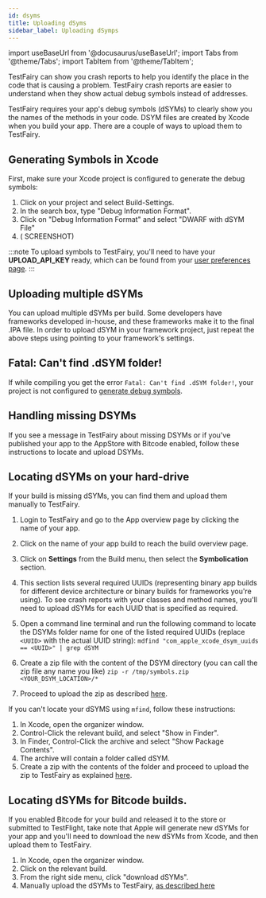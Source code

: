 ```yaml
---
id: dsyms
title: Uploading dSyms
sidebar_label: Uploading dSymps
---
```


import useBaseUrl from '@docusaurus/useBaseUrl';
import Tabs from '@theme/Tabs';
import TabItem from '@theme/TabItem';

TestFairy can show you crash reports to help you identify the place in the code that is causing a problem. TestFairy crash reports are easier to understand when they show actual debug symbols instead of addresses.

TestFairy requires your app's debug symbols (dSYMs) to clearly show you the names of the methods in your code. DSYM files are created by Xcode when you build your app. There are a couple of ways to upload them to TestFairy.

## Generating Symbols in Xcode

First, make sure your Xcode project is configured to generate the debug symbols:

1. Click on your project and select Build-Settings.
2. In the search box, type "Debug Information Format".
3. Click on "Debug Information Format" and select "DWARF with dSYM File"
4. ( SCREENSHOT)


:::note
To upload symbols to TestFairy, you'll need to have your <strong>UPLOAD_API_KEY</strong> ready, which can be found from your [user preferences page](https://app.testfairy.com/settings/api-key/).
:::

## Uploading multiple dSYMs

You can upload multiple dSYMs per build. Some developers have frameworks developed in-house, and these frameworks make it to the final .IPA file. In order to upload dSYM in your framework project, just repeat the above steps using pointing to your framework's settings.

## Fatal: Can't find .dSYM folder!

If while compiling you get the error `Fatal: Can't find .dSYM folder!`, your project is not configured to [generate debug symbols](#generate-symbols).

## Handling missing DSYMs

If you see a message in TestFairy about missing DSYMs or if you've published your app to the AppStore with Bitcode enabled, follow these instructions to locate and upload DSYMs.

## Locating dSYMs on your hard-drive

If your build is missing dSYMs, you can find them and upload them manually to TestFairy.

1. Login to TestFairy and go to the App overview page by clicking the name of your app.
2. Click on the name of your app build to reach the build overview page.
3. Click on  **Settings** from the Build menu, then select the **Symbolication** section.
4. This section lists several required UUIDs (representing binary app builds for different device architecture or binary builds for frameworks you're using). To see crash reports with your classes and method names, you'll need to upload dSYMs for each UUID that is specified as required.
5. Open a command line terminal and run the following command to locate the DSYMs folder name for one of the listed required UUIDs (replace `<UUID>` with the actual UUID string): `mdfind "com_apple_xcode_dsym_uuids == <UUID>" | grep dSYM`
    
6. Create a zip file with the content of the DSYM directory (you can call the zip file any name you like) `zip -r /tmp/symbols.zip <YOUR_DSYM_LOCATION>/*`
7. Proceed to upload the zip as described [here](#upload-symbols).

If you can't locate your dSYMS using `mfind`, follow these instructions:

1. In Xcode, open the organizer window.
2. Control-Click the relevant build, and select "Show in Finder".
3. In Finder, Control-Click the archive and select "Show Package Contents".
4. The archive will contain a folder called dSYM.
5. Create a zip with the contents of the folder and proceed to upload the zip to TestFairy as explained [here](#upload-symbols).

## Locating dSYMs for Bitcode builds.

If you enabled Bitcode for your build and released it to the store or submitted to TestFlight, take note that Apple will generate new dSYMs for your app and you'll need to download the new dSYMs from Xcode, and then upload them to TestFairy.

1. In Xcode, open the organizer window.
2. Click on the relevant build.
3. From the right side menu, click "download dSYMs".
4. Manually upload the dSYMs to TestFairy, [as described here](#upload-symbols)